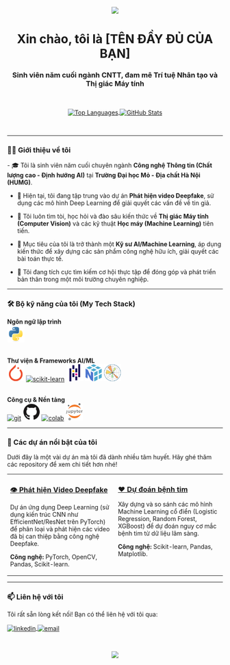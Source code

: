 <p align="center">
  <img src="https://capsule-render.vercel.app/api?type=wave&color=3390FF&height=300&section=header&text=Xin%20chào!%20👋&fontSize=90&animation=fadeIn&fontAlignY=38&desc=Chào%20mừng%20đến%20với%20không%20gian%20làm%20việc%20của%20tôi!&descAlignY=51&descAlign=62" />
</p>

<div align="center">
  <h1>
    Xin chào, tôi là [TÊN ĐẦY ĐỦ CỦA BẠN]
  </h1>
  <h3>
    Sinh viên năm cuối ngành CNTT, đam mê Trí tuệ Nhân tạo và Thị giác Máy tính
  </h3>
</div>

<br>

<p align="center">
  <a href="https://github.com/[TÊN_USERNAME_GITHUB_CỦA_BẠN]">
    <img align="center" src="https://github-readme-stats.vercel.app/api/top-langs?username=[TÊN_USERNAME_GITHUB_CỦA_BẠN]&show_icons=true&locale=en&layout=compact&theme=tokyonight" alt="Top Languages" />
  </a>
  <a href="https://github.com/[TÊN_USERNAME_GITHUB_CỦA_BẠN]">
    <img align="center" src="https://github-readme-stats.vercel.app/api?username=[TÊN_USERNAME_GITHUB_CỦA_BẠN]&show_icons=true&locale=en&theme=tokyonight&count_private=true" alt="GitHub Stats" />
  </a>
</p>

<br>

---

### 👨‍💻 Giới thiệu về tôi

<p>
  - 🎓 Tôi là sinh viên năm cuối chuyên ngành <b>Công nghệ Thông tin (Chất lượng cao - Định hướng AI)</b> tại <b>Trường Đại học Mỏ - Địa chất Hà Nội (HUMG)</b>.

  - 🔭 Hiện tại, tôi đang tập trung vào dự án <b>Phát hiện video Deepfake</b>, sử dụng các mô hình Deep Learning để giải quyết các vấn đề về tin giả.

  - 🌱 Tôi luôn tìm tòi, học hỏi và đào sâu kiến thức về <b>Thị giác Máy tính (Computer Vision)</b> và các kỹ thuật <b>Học máy (Machine Learning)</b> tiên tiến.

  - 🎯 Mục tiêu của tôi là trở thành một <b>Kỹ sư AI/Machine Learning</b>, áp dụng kiến thức để xây dựng các sản phẩm công nghệ hữu ích, giải quyết các bài toán thực tế.

  - 💼 Tôi đang tích cực tìm kiếm cơ hội thực tập để đóng góp và phát triển bản thân trong một môi trường chuyên nghiệp.
</p>

---

### 🛠️ Bộ kỹ năng của tôi (My Tech Stack)

<p align="left">
  <b>Ngôn ngữ lập trình</b><br>
  <a href="https://www.python.org" target="_blank" rel="noreferrer"><img src="https://raw.githubusercontent.com/devicons/devicon/master/icons/python/python-original.svg" alt="python" width="40" height="40"/></a>
  <br><br>

  <b>Thư viện & Frameworks AI/ML</b><br>
  <a href="https://pytorch.org/" target="_blank" rel="noreferrer"><img src="https://raw.githubusercontent.com/devicons/devicon/master/icons/pytorch/pytorch-original.svg" alt="pytorch" width="40" height="40"/></a>
  <a href="https://scikit-learn.org/" target="_blank" rel="noreferrer"><img src="https://upload.wikimedia.org/wikipedia/commons/0/05/Scikit_learn_logo_small.svg" alt="scikit-learn" width="40" height="40"/></a>
  <a href="https://pandas.pydata.org/" target="_blank" rel="noreferrer"><img src="https://raw.githubusercontent.com/devicons/devicon/2ae2a900d2f041da66e950e4d48052658d850630/icons/pandas/pandas-original.svg" alt="pandas" width="40" height="40"/></a>
  <a href="https://numpy.org" target="_blank" rel="noreferrer"><img src="https://raw.githubusercontent.com/devicons/devicon/master/icons/numpy/numpy-original.svg" alt="numpy" width="40" height="40"/></a>
  <a href="https://matplotlib.org/" target="_blank" rel="noreferrer"><img src="https://raw.githubusercontent.com/devicons/devicon/0d6c64dbbf311849f7d563bfc3ccf559f9ed111c/icons/matplotlib/matplotlib-original.svg" alt="matplotlib" width="40" height="40"/></a>
  <br><br>

  <b>Công cụ & Nền tảng</b><br>
  <a href="https://git-scm.com/" target="_blank" rel="noreferrer"><img src="https://www.vectorlogo.zone/logos/git-scm/git-scm-icon.svg" alt="git" width="40" height="40"/></a>
  <a href="https://github.com" target="_blank" rel="noreferrer"><img src="https://raw.githubusercontent.com/devicons/devicon/0d6c64dbbf311849f7d563bfc3ccf559f9ed111c/icons/github/github-original.svg" alt="github" width="40" height="40"/></a>
  <a href="https://colab.research.google.com/" target="_blank" rel="noreferrer"><img src="https://www.vectorlogo.zone/logos/google_colab/google_colab-icon.svg" alt="colab" width="40" height="40"/></a>
  <a href="https://jupyter.org/" target="_blank" rel="noreferrer"><img src="https://raw.githubusercontent.com/devicons/devicon/2ae2a900d2f041da66e950e4d48052658d850630/icons/jupyter/jupyter-original-wordmark.svg" alt="jupyter" width="40" height="40"/></a>
</p>

---

### 🚀 Các dự án nổi bật của tôi

<p>
  Dưới đây là một vài dự án mà tôi đã dành nhiều tâm huyết. Hãy ghé thăm các repository để xem chi tiết hơn nhé!
</p>

<table width="100%">
  <tr>
    <td width="50%" valign="top">
      <h3>
        <a href="[LINK_TỚI_REPO_DEEPFAKE_CỦA_BẠN]">
          👁️ Phát hiện Video Deepfake
        </a>
      </h3>
      <p>
        Dự án ứng dụng Deep Learning (sử dụng kiến trúc CNN như EfficientNet/ResNet trên PyTorch) để phân loại và phát hiện các video đã bị can thiệp bằng công nghệ Deepfake.
      </p>
      <p>
        <b>Công nghệ:</b> PyTorch, OpenCV, Pandas, Scikit-learn.
      </p>
    </td>
    <td width="50%" valign="top">
      <h3>
        <a href="[LINK_TỚI_REPO_DỰ_ĐOÁN_BỆNH_TIM_CỦA_BẠN]">
          ❤️ Dự đoán bệnh tim
        </a>
      </h3>
      <p>
        Xây dựng và so sánh các mô hình Machine Learning cổ điển (Logistic Regression, Random Forest, XGBoost) để dự đoán nguy cơ mắc bệnh tim từ dữ liệu lâm sàng.
      </p>
      <p>
        <b>Công nghệ:</b> Scikit-learn, Pandas, Matplotlib.
      </p>
    </td>
  </tr>
</table>

---

### 📫 Liên hệ với tôi

<p>
  Tôi rất sẵn lòng kết nối! Bạn có thể liên hệ với tôi qua:
</p>

<p align="left">
  <a href="https://www.linkedin.com/in/[TÊN_USER_LINKEDIN_CỦA_BẠN]" target="blank">
    <img align="center" src="https://raw.githubusercontent.com/rahuldkjain/github-profile-readme-generator/master/src/images/icons/Social/linked-in-alt.svg" alt="linkedin" height="30" width="40" />
  </a>
  <a href="mailto:[EMAIL_CỦA_BẠN]@gmail.com">
    <img align="center" src="https://www.vectorlogo.zone/logos/gmail/gmail-icon.svg" alt="email" height="30" width="40" />
  </a>
</p>

<br>

<p align="center">
  <img src="https://capsule-render.vercel.app/api?type=waving&color=3390FF&height=150&section=footer"/>
</p>
